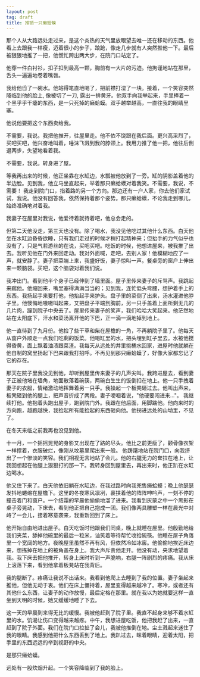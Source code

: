 ```yaml
---
layout: post
tag: draft
title: 推销一只癞蛤蟆
---
```

那个人从大路远处走过来，是这个炎热的天气里放眼望去唯一还在移动的东西。他看上去跟我一样瘦，迈着很小的步子，踉跄，像走几步就有人突然推他一下。最后被狠狠地推了一把，他慌忙跨出两大步，在院门口站定了。

他穿一件白衬衫，扣子扣到最高一颗，胸前有一大片的污迹。他拘谨地站在那里，舌头一遍遍地卷着嘴唇。

我给他舀了一碗水。他站得笔直地喝了，把前襟打湿了一块。接着，一个笑容突然降临到他的脸上, 像被切了一刀, 露出一排黄牙。他双手向我举起来，手里捧着一个黑乎乎干瘪的东西，是一只死掉的癞蛤蟆。双手越举越高，一直往我的眼睛里塞。

他说他要把这个东西卖给我。

不需要，我说。我把他推开，往屋里走。他不依不饶跟在我后面。更兴高采烈了，买吧买吧，他兴奋地叫着，唾沫飞溅到我的脖颈上。我用力推了他一把，他往后倒退两步，失望地看着我。

不需要，我说。转身进了屋。

等我再出来的时候，他正坐靠在水缸边，水瓢被他放到了一旁。缸的阴影盖着他的半边脸。见到我，他立马坐直起来，举着那只癞蛤蟆对着我笑。不需要，我说，不需要！ 我走到院门口，指着路的另一个方向。那边还有一户人家，你去他们家试试，我说。他没有回答我，依然保持着那个姿势。那只癞蛤蟆，不论我走到哪儿，始终准确地对着我。

我妻子在屋里对我说，他爱待着就待着吧，他总会走的。

但第二天他没走，第三天也没有。除了喝水，我没见他吃过其他什么东西。白天他坐在水缸边昏昏欲睡，只有我们走过的时候才稍打起精神来；但抬手的力气似乎也没有了，只是气若游丝的在说，买吧买吧。吃饭的时候，他想进屋来，被我推了出去。我听见他在门外来回走动。我对外面喊，走吧，去别人家！他模糊地应了一声，就安静了。妻子把菜端上来，我盛好饭，妻子惊叫一声。餐桌旁的窗户上伸出来一颗脑袋。买吧，这个脑袋对着我们说。

我冲出门。看到他半个身子已经伸到了墙里面。屋子里传来妻子的斥骂声。我跳起来踹他。他缩回来，嘴里塞得满满当当的；见到我，连忙低头弯腰，想护着手上的东西。我扬起手来要打他，他抬起手来护头。盘子里的菜倒了出来，汤水灌进他脖子里。他懊悔地嗷嗷叫起来，又把盘子平端到胸前，另一只手盖着上面所剩无几的几片肉，蹿到院子中央去了。屋里传来妻子的笑声，我们哈哈大笑起来。他茫然地站在太阳底下，汗水和菜汤离开他的下巴，正一滴一滴地掉到地上。

他一直待到了九月份。他捡了些干草和柴在屋檐的一角，不再躺院子里了。他每天从窗户外顺走一点我们吃剩的饭菜。他喝缸里的水，把头埋到缸子里去。水被他搅得昏黄，面上飘着油渍跟菜渣。我每天从远处的井里挑桶水回家，进屋时他就躺在他自制的窝里扬起下巴来跟我打招呼。不再见到那只癞蛤蟆了，好像大家都忘记了它的存在。

那天在院子里我没见到他，却听到屋里传来妻子的几声尖叫。我跨进屋去，看到妻子正被他堵在墙角，地面散落着碗筷，两碗白生生的饭倒扣在地上。他一只手拽着妻子的衣服，情绪激动地挥舞着另一只手。我操起一个板凳砸过去。他叫出声来，板凳砸到他的腿上，把声音折成了两段。妻子哽咽着说，"他硬要闯进来..."。  我继续打他。他抱着头跑出屋子，跑到院门外。我跟在他后面，用脚踹他。他向来时的方向跑，越跑越快，我捡起所有能捡起的东西砸向他。他拐进远处的山坳里，不见了。

在冬天来临之前我再也没见到他。

十一月，一个摇摇晃晃的身影又出现在了路的尽头。他比之前更瘦了，颧骨像衣架一样撑着，衣服破烂，像刚从坟墓里爬出来一般。 他踌躇地站在院门口，向我挤出了一个惨淡的笑容。我们相视无言地站了会儿。他的右腿无力的耷拉在地上，让我回想起在他腿上狠狠打的那一下。我转身回到屋里去，再出来时，他正趴在水缸边喝水。

他又住下来了。白天他依旧躺在水缸边，在我过路时向我兜售癞蛤蟆；晚上他瑟瑟发抖地蜷缩在屋檐下。这里的冬夜寒风凛冽，裹挟着他的阵阵呻吟声，一刻不停的撞击着门和窗户。一个结霜的早晨他偷偷地溜了进来。我看到灰蒙之中一个黑影在桌子旁晃动，下床去，看到他正把自己抱成一团。我们像两具雕塑一样在晨光中对峙了一会儿，接着寒意袭来，我重新回到了床上。

他开始自由地进出屋子。白天吃饭时他跟我们同桌，晚上就睡在屋里。他殷勤地给我们夹菜，舔掉他碗里的最后一粒米，讪笑着等待帮忙收拾碗筷。他睡在屋子角落里一个宽阔的地方。夜晚屋里虽然不再有风，但依然冷如冰窖。他偷偷地挨近床边来，想拣掉在地上的被角盖在身上。我大声斥责他走开。他没有动，央求地望着我。我下床去把他推开，转身上床时听到一声脆响，右腿一阵剧烈的疼痛。我从床上滚落下来，看到他拿着板凳站在我背后。

我的腿断了。疼痛让我说不出话来。我看到他爬上去睡到了我的位置。妻子坐起来推他，但他无动于衷。他们在床上僵持着，屋里变得越来越冷了。寒冷，或者还有其他什么东西，让妻子的动作放慢，最后定格在那里。就在我以为她就要这样一直坐到天明的时候，她又缓缓地睡了下去。

这一天的早晨到来得无比的缓慢。我被他赶到了院子里。我直不起身来够不着水缸里的水。饥渴让伤口变得越来越疼。中午，我想进屋吃饭，他把我赶了出来，一直赶到了院子外面。我们在院门口拉扯了会儿，我被他推倒在地。尘土溅起来迷住了我的眼睛。我感到他把什么东西丢到了地上。我趴过去，眯着眼睛，迎着太阳，把手里的东西远远的举到视野的中央。

是那只癞蛤蟆。

远处有一股炊烟升起。一个笑容降临到了我的脸上。
